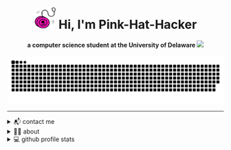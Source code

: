 <div align="center">
  
  <h1 align="center">
    <img class="yoyo" width=50 height=50 src="https://github.com/Pink-Hat-Hacker/Pink-Hat-Hacker/blob/911633c6423dc89a3c0b74d21f3526969729b126/yoyo.png" alt='pph yoyo logo' />
     Hi, I'm Pink-Hat-Hacker
  </h1>
  <h4 align="center">a computer science student at the University of Delaware  <img width="40" src="https://content.sportslogos.net/logos/31/657/full/delaware_blue_hens_logo_mascot_19997466.png"></h4>
</div>

<div align="center">
<!--   <img  src="https://github.com/Pink-Hat-Hacker/Pink-Hat-Hacker/blob/output/github-contribution-grid-snake.svg"
       alt="snake"/></a> -->
  <img  src="https://github.com/1999AZZAR/1999AZZAR/blob/main/resources/img/grid-snake.svg"
       alt="snake" /></a>
</div>

-----
<details>
  <summary>📬 contact me</summary>
<div>
  <samp>
    <h2 align="center">you can reach me via:</h2>
    <p align="center">
      <br/>
      <a href="https://www.linkedin.com/in/zoe-yoyo-valladares/" target="blank"><img align="center"
         src="https://img.shields.io/badge/linkedin-%231DA1F2.svg?style=for-the-badge&logo=linkedin&logoColor=white"
         alt="PHH" height="30"/></a>
      <a href="mailto:zyv@udel.edu" target="blank"><img align="center"
         src="https://img.shields.io/badge/gmail-EA4335.svg?style=for-the-badge&logo=gmail&logoColor=white"
         alt="PHH" height="30"/></a>
    </p>
  </samp>
</div>
</details>

<details>
  <summary>🤙🏽 about</summary>
<div>
  <samp>
    <h2 align="center">I like: </h2>
      <ul>
        <li>Coffee</li>
        <li>Photography</li>
        <li>Project Cars</li>
      </ul>
  </samp>
  <samp>
    <h2 align="center">about my work: </h2>
    <ul>
        <li>Creating interesting solutions to everyday problems!</li>
        <li>Computational art!</li>
        <li>Full stack applications!</li>
    </ul>
  </samp>
</div>
</details>
  
<details> 
  <summary>💻 github profile stats</summary>
  <div>
  <samp>
    <h2 align="center"> Github stats </h2>
      <br/>
    <details open>
  <summary><h3>Languages</h3></summary>
      <p align="center">
          <a href="https://github.com/Pink-Hat-Hacker/">
            <img width="25%" src="https://github-readme-stats.vercel.app/api/top-langs/?username=Pink-Hat-Hacker&langs_count=10&theme=radical&layout=compact&hide_border=true" />
            <img width="30%" src="https://github-profile-summary-cards.vercel.app/api/cards/repos-per-language?username=Pink-Hat-Hacker&theme=radical&layout=compact&hide_border=true"
            alt="Pink-Hat-Hacker's :: Top Langs by repo" />
            <img width="30%" src="https://github-profile-summary-cards.vercel.app/api/cards/most-commit-language?username=Pink-Hat-Hacker&theme=radical&layout=compact&hide_border=true"
            alt="Pink-Hat-Hacker's :: Top Langs by commit" />
          </a>
        </p>
</details>
    <details open>
  <summary><h3>Stasistics</h3></summary>
        <p align="center">
          <a href="https://github.com/Pink-Hat-Hacker/">
            <img src="http://github-profile-summary-cards.vercel.app/api/cards/profile-details?username=Pink-Hat-Hacker&theme=radical"
            alt="Pink-Hat-Hacker's :: contributions " />
          </a>
       </p>
     <br>
     </samp>
  </div>    
    </details>
